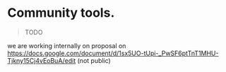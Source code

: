
# Community tools.

> TODO


we are working internally on proposal on https://docs.google.com/document/d/1sx5UO-tUpi-_PwSF6ptTnT1MHU-Tjkny15Cj4vEoBuA/edit  (not public)